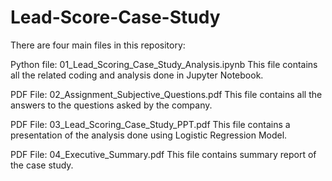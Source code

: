 # Lead-Score-Case-Study
There are four main files in this repository:

Python file: 01_Lead_Scoring_Case_Study_Analysis.ipynb This file contains all the related coding and analysis done in Jupyter Notebook.

PDF File: 02_Assignment_Subjective_Questions.pdf This file contains all the answers to the questions asked by the company.

PDF File: 03_Lead_Scoring_Case_Study_PPT.pdf This file contains a presentation of the analysis done using Logistic Regression Model.

PDF File: 04_Executive_Summary.pdf This file contains summary report of the case study.
